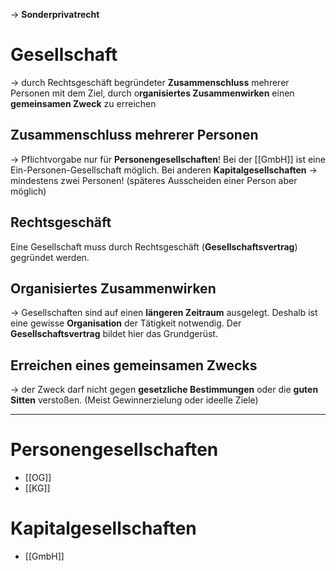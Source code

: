 -> **Sonderprivatrecht**

# Gesellschaft

-> durch Rechtsgeschäft begründeter **Zusammenschluss** mehrerer Personen mit dem Ziel, durch o**rganisiertes Zusammenwirken** einen **gemeinsamen Zweck** zu erreichen

## Zusammenschluss mehrerer Personen

-> Pflichtvorgabe nur für **Personengesellschaften**! Bei der [[GmbH]] ist eine Ein-Personen-Gesellschaft möglich. Bei anderen **Kapitalgesellschaften** -> mindestens zwei Personen! (späteres Ausscheiden einer Person aber möglich)

## Rechtsgeschäft

Eine Gesellschaft muss durch Rechtsgeschäft (**Gesellschaftsvertrag**) gegründet werden.

## Organisiertes Zusammenwirken

-> Gesellschaften sind auf einen **längeren Zeitraum** ausgelegt. Deshalb ist eine gewisse **Organisation** der Tätigkeit notwendig. Der **Gesellschaftsvertrag** bildet hier das Grundgerüst.

## Erreichen eines gemeinsamen Zwecks

-> der Zweck darf nicht gegen **gesetzliche Bestimmungen** oder die **guten Sitten** verstoßen. (Meist Gewinnerzielung oder ideelle Ziele)

___

# Personengesellschaften

- [[OG]]
- [[KG]]

# Kapitalgesellschaften

- [[GmbH]]

